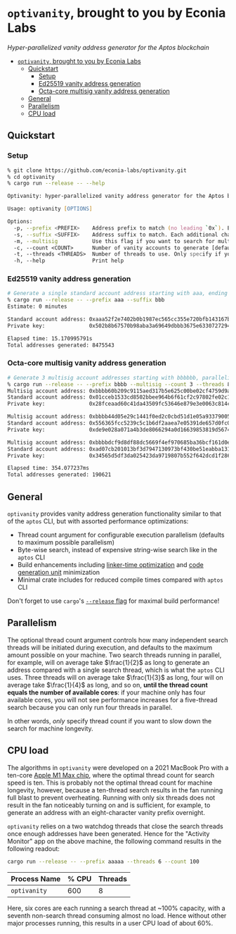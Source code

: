 # `optivanity`, brought to you by Econia Labs

*Hyper-parallelized vanity address generator for the Aptos blockchain*

- [`optivanity`, brought to you by Econia Labs](#optivanity-brought-to-you-by-econia-labs)
  - [Quickstart](#quickstart)
    - [Setup](#setup)
    - [Ed25519 vanity address generation](#ed25519-vanity-address-generation)
    - [Octa-core multisig vanity address generation](#octa-core-multisig-vanity-address-generation)
  - [General](#general)
  - [Parallelism](#parallelism)
  - [CPU load](#cpu-load)

## Quickstart

### Setup

```zsh
% git clone https://github.com/econia-labs/optivanity.git
% cd optivanity
% cargo run --release -- --help

Optivanity: hyper-parallelized vanity address generator for the Aptos blockchain, brought to you by Econia Labs

Usage: optivanity [OPTIONS]

Options:
  -p, --prefix <PREFIX>    Address prefix to match (no leading `0x`). Each additional character slows search by 16x
  -s, --suffix <SUFFIX>    Address suffix to match. Each additional character slows search by 16x
  -m, --multisig           Use this flag if you want to search for multisig address(es)
  -c, --count <COUNT>      Number of vanity accounts to generate [default: 1]
  -t, --threads <THREADS>  Number of threads to use. Only specify if you want to use fewer cores than available [default: 10]
  -h, --help               Print help
```

### Ed25519 vanity address generation

```zsh
# Generate a single standard account address starting with aaa, ending with bbb, maximum parallelism
% cargo run --release -- --prefix aaa --suffix bbb
Estimate: 0 minutes

Standard account address: 0xaaa52f2e7402b0b1987ec565cc355e720bfb143167be59fd74bb52d31e316bbb
Private key:              0x502b8b67570b98aba3a69649dbbb3675e633072729457be2638a5670172e9db9

Elapsed time: 15.170995791s
Total addresses generated: 8475543
```

### Octa-core multisig vanity address generation

```zsh
# Generate 3 multisig account addresses starting with bbbbbb, parallelized across 8 cores
% cargo run --release -- --prefix bbbb --multisig --count 3 --threads 8
Multisig account address: 0xbbbb60b209c9115aed317b5e625c00be02cf4759d9a7f0a80ec5713afab1a46d
Standard account address: 0x01cceb1533cd8502bbee964b6f61cf2c97802fe02c1bd566208dec3aeb84b312
Private key:              0x28fceaad60c41da43509fc53646e879e3e0063c814ca01dc607627d6d0c5a7b6

Multisig account address: 0xbbbb44d05e29c1441f0ed2c0cbd51d1e05a933790059d984fb5ef551714e3060
Standard account address: 0x556365fcc5239c5c1b6df2aaea7e05391de657d0fc052dd4a3f193747e66765b
Private key:              0xde9e028a071a4b3de8066294a0d16639853819d56744b01d313e1d58c1ec9b45

Multisig account address: 0xbbbbdcf9d8df88dc5669f4ef970685ba36bcf161d0eecd32db917c9d29102f31
Standard account address: 0xad07cb201013bf3d7947130973bf430be51eabba1313a7adf58a870bc33793f7
Private key:              0x34565d5df3da025423da9719807b552f642dcd1f28621d9b1044db0c83e6a2ec

Elapsed time: 354.077237ms
Total addresses generated: 190621
```

## General

`optivanity` provides vanity address generation functionality similar to that of the `aptos` CLI, but with assorted performance optimizations:

- Thread count argument for configurable execution parallelism (defaults to maximum possible parallelism)
- Byte-wise search, instead of expensive string-wise search like in the `aptos` CLI
- Build enhancements including [linker-time optimization](https://doc.rust-lang.org/cargo/reference/profiles.html#lto) and [code generation unit](https://doc.rust-lang.org/cargo/reference/profiles.html#codegen-units) minimization
- Minimal crate includes for reduced compile times compared with `aptos` CLI

Don't forget to use `cargo`'s [`--release` flag](https://doc.rust-lang.org/cargo/reference/profiles.html#release) for maximal build performance!

## Parallelism

The optional thread count argument controls how many independent search threads will be initiated during execution, and defaults to the maximum amount possible on your machine.
Two search threads running in parallel, for example, will on average take $\frac{1}{2}$ as long to generate an address compared with a single search thread, which is what the `aptos` CLI uses.
Three threads will on average take $\frac{1}{3}$ as long, four will on average take $\frac{1}{4}$ as long, and so on, **until the thread count equals the number of available cores**:
if your machine only has four available cores, you will not see performance increases for a five-thread search because you can only run four threads in parallel.

In other words, *only* specify thread count if you want to slow down the search for machine longevity.

## CPU load

The algorithms in `optivanity` were developed on a 2021 MacBook Pro with a ten-core [Apple M1 Max chip](https://en.wikipedia.org/wiki/Apple_M1#M1_Pro_and_M1_Max), where the optimal thread count for search speed is ten.
This is probably not the optimal thread count for machine longevity, however, because a ten-thread search results in the fan running full blast to prevent overheating.
Running with only six threads does not result in the fan noticeably turning on and is sufficient, for example, to generate an address with an eight-character vanity prefix overnight.

`optivanity` relies on a two watchdog threads that close the search threads once enough addresses have been generated.
Hence for the "Activity Monitor" app on the above machine, the following command results in the following readout:

```zsh
cargo run --release -- --prefix aaaaa --threads 6 --count 100
```

| Process Name | % CPU | Threads |
| ------------ | ----- | ------- |
| `optivanity` | 600   | 8       |

Here, six cores are each running a search thread at ~100% capacity, with a seventh non-search thread consuming almost no load.
Hence without other major processes running, this results in a user CPU load of about 60%.
